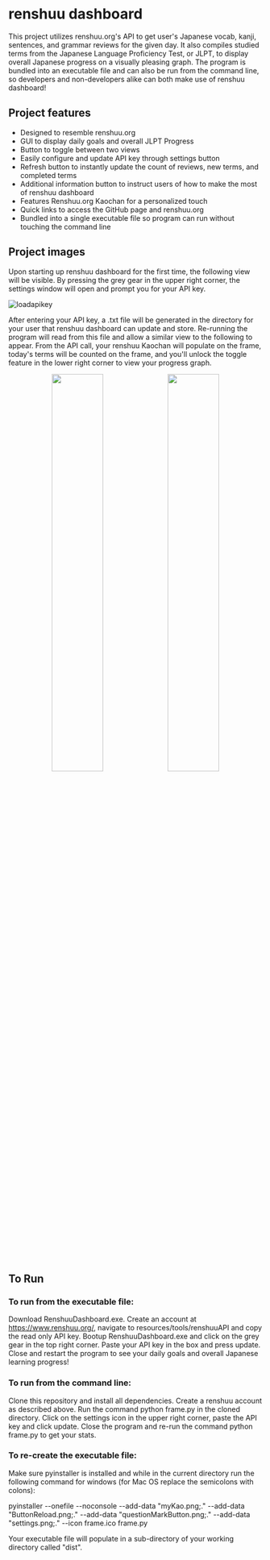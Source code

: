 ﻿# renshuu dashboard

This project utilizes renshuu.org's API to get user's Japanese vocab, kanji, sentences, and grammar reviews for the given day. It also compiles studied terms from the Japanese Language Proficiency Test, or JLPT, to display overall Japanese progress on a visually pleasing graph. The program is bundled into an executable file and can also be run from the command line, so developers and non-developers alike can both make use of renshuu dashboard!

## Project features

- Designed to resemble renshuu.org 
- GUI to display daily goals and overall JLPT Progress
- Button to toggle between two views
- Easily configure and update API key through settings button
- Refresh button to instantly update the count of reviews, new terms, and completed terms
- Additional information button to instruct users of how to make the most of renshuu dashboard
- Features Renshuu.org Kaochan for a personalized touch
- Quick links to access the GitHub page and renshuu.org
- Bundled into a single executable file so program can run without touching the command line


## Project images

Upon starting up renshuu dashboard for the first time, the following view will be visible. By pressing the grey gear in the upper right corner, the settings window will open and prompt you for your API key.

![loadapikey](https://github.com/user-attachments/assets/f398919c-ee03-420a-a671-d08c63b561d6)


After entering your API key, a .txt file will be generated in the directory for your user that renshuu dashboard can update and store. Re-running the program will read from this file and allow a similar view to the following to appear. From the API call, your renshuu Kaochan will populate on the frame, today's terms will be counted on the frame, and you'll unlock the toggle feature in the lower right corner to view your progress graph.


<p align="center">
  <img src="https://github.com/user-attachments/assets/ba537e2e-68c9-4ff6-a0d5-c4e97266f8d8" width="45%" />
  <img src="https://github.com/user-attachments/assets/8a887fa5-32e9-4053-93a2-96e063e38a20" width="45%" /> 
</p>



## To Run

### To run from the executable file:
Download RenshuuDashboard.exe. Create an account at https://www.renshuu.org/, navigate to resources/tools/renshuuAPI and copy the read only API key. Bootup RenshuuDashboard.exe and click on the grey gear in the top right corner. Paste your API key in the box and press update. Close and restart the program to see your daily goals and overall Japanese learning progress!

### To run from the command line:
Clone this repository and install all dependencies. Create a renshuu account as described above. Run the command python frame.py in the cloned directory. Click on the settings icon in the upper right corner, paste the API key and click update. Close the program and re-run the command python frame.py to get your stats.

### To re-create the executable file:
Make sure pyinstaller is installed and while in the current directory run the following command for windows (for Mac OS replace the semicolons with colons): 

pyinstaller --onefile --noconsole --add-data "myKao.png;." --add-data "ButtonReload.png;." --add-data "questionMarkButton.png;." --add-data "settings.png;." --icon frame.ico frame.py

Your executable file will populate in a sub-directory of your working directory called "dist".
